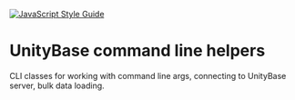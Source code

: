 ﻿[![JavaScript Style Guide](https://img.shields.io/badge/code%20style-standard-brightgreen.svg)](http://standardjs.com/)

# UnityBase command line helpers

CLI classes for working with command line args,
connecting to UnityBase server, bulk data loading.
